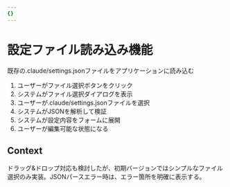 ```yaml
---
{}
---
```


# 設定ファイル読み込み機能

既存の.claude/settings.jsonファイルをアプリケーションに読み込む

1. ユーザーがファイル選択ボタンをクリック
2. システムがファイル選択ダイアログを表示
3. ユーザーが.claude/settings.jsonファイルを選択
4. システムがJSONを解析して検証
5. システムが設定内容をフォームに展開
6. ユーザーが編集可能な状態になる

## Context

ドラッグ&ドロップ対応も検討したが、初期バージョンではシンプルなファイル選択のみ実装。JSONパースエラー時は、エラー箇所を明確に表示する。